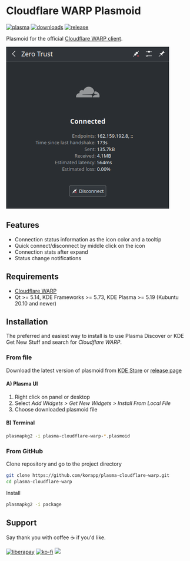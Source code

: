 # Cloudflare WARP Plasmoid

[![plasma](https://img.shields.io/static/v1?message=KDE%20Store&color=54a3d8&logo=kde&logoColor=FFFFFF&label=)][kdestore]
[![downloads](https://img.shields.io/github/downloads/korapp/plasma-cloudflare-warp/total)][releases]
[![release](https://img.shields.io/github/v/release/korapp/plasma-cloudflare-warp)][releases]

Plasmoid for the official [Cloudflare WARP client][warp].

![Plasmoid preview](preview.png)

## Features

* Connection status information as the icon color and a tooltip
* Quick connect/disconnect by middle click on the icon
* Connection stats after expand
* Status change notifications

## Requirements

* [Cloudflare WARP][warp]
* Qt >= 5.14, KDE Frameworks >= 5.73, KDE Plasma >= 5.19 (Kubuntu 20.10 and newer)

## Installation

The preferred and easiest way to install is to use Plasma Discover or KDE Get New Stuff and search for *Cloudflare WARP*.

### From file

Download the latest version of plasmoid from [KDE Store][kdestore] or [release page][releases]

#### A) Plasma UI

1. Right click on panel or desktop
2. Select *Add Widgets > Get New Widgets > Install From Local File*
3. Choose downloaded plasmoid file

#### B) Terminal

```sh
plasmapkg2 -i plasma-cloudflare-warp-*.plasmoid
```

### From GitHub

Clone repository and go to the project directory

```sh
git clone https://github.com/korapp/plasma-cloudflare-warp.git
cd plasma-cloudflare-warp
```

Install

```sh
plasmapkg2 -i package
```

## Support

Say thank you with coffee ☕ if you'd like.

[![liberapay](https://liberapay.com/assets/widgets/donate.svg)](https://liberapay.com/korapp/donate)
[![ko-fi](https://ko-fi.com/img/githubbutton_sm.svg)](https://ko-fi.com/korapp)
[<img src="https://img.shields.io/badge/Revolut-white?logo=Revolut&logoColor=black" height="30"/>](https://revolut.me/korapp)

[kdestore]: https://store.kde.org/p/2081104/
[releases]: https://github.com/korapp/plasma-cloudflare-warp/releases
[warp]: https://developers.cloudflare.com/cloudflare-one/connections/connect-devices/warp/download-warp/#linux
